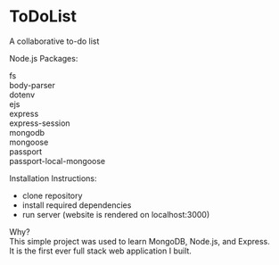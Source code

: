 # ToDoList

A collaborative to-do list 

Node.js Packages:

fs  
body-parser  
dotenv  
ejs  
express  
express-session  
mongodb  
mongoose  
passport  
passport-local-mongoose  

Installation Instructions:

- clone repository
- install required dependencies
- run server (website is rendered on localhost:3000)

Why?  
This simple project was used to learn MongoDB, Node.js, and Express.   
It is the first ever full stack web application I built.  
